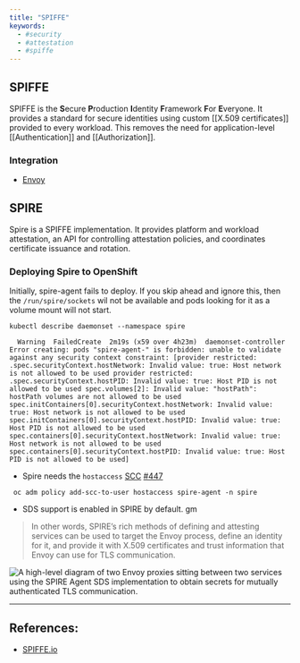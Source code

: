 ```yaml
---
title: "SPIFFE"
keywords:
  - #security
  - #attestation
  - #spiffe
---
```


## SPIFFE
SPIFFE is the **S**ecure **P**roduction **I**dentity **F**ramework **F**or **E**veryone. It provides a standard for secure identities using custom [[X.509 certificates]] provided to every workload. This removes the need for application-level [[Authentication]] and [[Authorization]]. 

### Integration
* [Envoy](https://blog.envoyproxy.io/securing-the-service-mesh-with-spire-0-3-abb45cd79810)

## SPIRE
Spire is a SPIFFE implementation. It provides platform and workload attestation, an API for controlling attestation policies, and coordinates certificate issuance and rotation. 

### Deploying Spire to OpenShift

Initially, spire-agent fails to deploy. If you skip ahead and ignore this, then the `/run/spire/sockets` wil not be available and pods looking for it as a volume mount will not start. 

``` 
kubectl describe daemonset --namespace spire

  Warning  FailedCreate  2m19s (x59 over 4h23m)  daemonset-controller  Error creating: pods "spire-agent-" is forbidden: unable to validate against any security context constraint: [provider restricted: .spec.securityContext.hostNetwork: Invalid value: true: Host network is not allowed to be used provider restricted: .spec.securityContext.hostPID: Invalid value: true: Host PID is not allowed to be used spec.volumes[2]: Invalid value: "hostPath": hostPath volumes are not allowed to be used spec.initContainers[0].securityContext.hostNetwork: Invalid value: true: Host network is not allowed to be used spec.initContainers[0].securityContext.hostPID: Invalid value: true: Host PID is not allowed to be used spec.containers[0].securityContext.hostNetwork: Invalid value: true: Host network is not allowed to be used spec.containers[0].securityContext.hostPID: Invalid value: true: Host PID is not allowed to be used]

```
* Spire needs the `hostaccess`  [SCC](https://www.openshift.com/blog/managing-sccs-in-openshift) [#447](https://github.com/greymatter-io/helm-charts/issues/447)
```
 oc adm policy add-scc-to-user hostaccess spire-agent -n spire
```
* SDS support is enabled in SPIRE by default. gm

>  In other words, SPIRE’s rich methods of defining and attesting services can be used to target the Envoy process, define an identity for it, and provide it with X.509 certificates and trust information that Envoy can use for TLS communication.

![A high-level diagram of two Envoy proxies sitting between two services using the SPIRE Agent SDS implementation to obtain secrets for mutually authenticated TLS communication.](https://spiffe.io/img/spire_plus_envoy.png)

***
## References:
* [SPIFFE.io](https://spiffe.io/#)